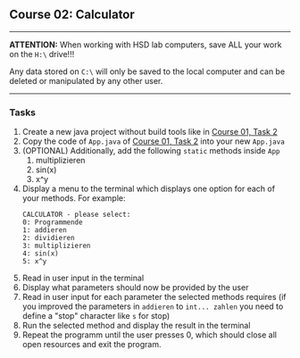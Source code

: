 ## Course 02: Calculator
______

**ATTENTION:** When working with HSD lab computers, save ALL your work on the `H:\` drive!!!

Any data stored on `C:\` will only be saved to the local computer and can be deleted or manipulated by any other user. 
______


### Tasks
1. Create a new java project without build tools like in [Course 01, Task 2](#task-2---basic-java-app)
2. Copy the code of `App.java` of [Course 01, Task 2](#task-2---basic-java-app) into your new `App.java`
3. (OPTIONAL) Additionally, add the following `static` methods inside `App`
   1. multiplizieren
   2. sin(x)
   3. x^y
4. Display a menu to the terminal which displays one option for each of your methods. For example:
    ``````
    CALCULATOR - please select:
    0: Programmende
    1: addieren
    2: dividieren
    3: multiplizieren
    4: sin(x)
    5: x^y
    ``````
5. Read in user input in the terminal
6. Display what parameters should now be provided by the user
7. Read in user input for each parameter the selected methods requires  (if you improved the parameters in `addieren` to `int... zahlen` you need to define a "stop" character like `s` for stop)
8. Run the selected method and display the result in the terminal
9. Repeat the programm until the user presses 0, which should close all open resources and exit the program.
